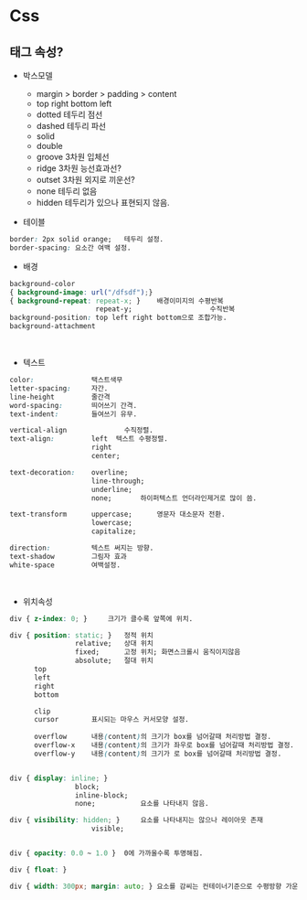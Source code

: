 # Css 

## 태그 속성?

- 박스모델
    - margin > border > padding > content
    - top right bottom left
    - dotted    테두리 점선
    - dashed    테두리 파선
    - solid
    - double
    - groove    3차원 입체선
    - ridge     3차원 능선효과선?
    - outset    3차원 외지로 끼운선?
    - none      테두리 없음
    - hidden    테두리가 있으나 표현되지 않음.


- 테이블

```css
border: 2px solid orange;   테두리 설정.
border-spacing: 요소간 여백 설정.

```

- 배경 

```css
background-color
{ background-image: url("/dfsdf");}
{ background-repeat: repeat-x; }    배경이미지의 수평반복
                     repeat-y;                   수직반복
background-position: top left right bottom으로 조합가능.
background-attachment
```

<br>

- 텍스트

```css
color:              택스트색무
letter-spacing:     자간.
line-height         줄간격
word-spacing:       띄어쓰기 간격.
text-indent:        들여쓰기 유무.

vertical-align              수직정렬.
text-align:         left  텍스트 수평정렬.
                    right 
                    center;

text-decoration:    overline;
                    line-through;
                    underline;
                    none;       하이퍼텍스트 언더라인제거로 많이 씀.

text-transform      uppercase;      영문자 대소문자 전환.
                    lowercase;
                    capitalize;

direction:          텍스트 써지는 방향.
text-shadow         그림자 효과
white-space         여백설정.

```

<br>

- 위치속성

```css
div { z-index: 0; }     크기가 클수록 앞쪽에 위치.

div { position: static; }   정적 위치
                relative;   상대 위치
                fixed;      고정 위치; 화면스크롤시 움직이지않음
                absolute;   절대 위치
      top
      left
      right
      bottom

      clip          
      cursor        표시되는 마우스 커서모양 설정.
      
      overflow      내용(content)의 크기가 box를 넘어갈때 처리방법 결정.
      overflow-x    내용(content)의 크기가 좌우로 box를 넘어갈때 처리방법 결정.
      overflow-y    내용(content)의 크기가 로 box를 넘어갈때 처리방법 결정.


div { display: inline; }
                block;
                inline-block;
                none;           요소를 나타내지 않음.

div { visibility: hidden; }     요소를 나타내지는 않으나 레이아웃 존재
                    visible;


div { opacity: 0.0 ~ 1.0 }  0에 가까울수록 투명해짐.

div { float: }

div { width: 300px; margin: auto; } 요소를 감씨는 컨테이너기준으로 수평방향 가운데정렬. 따라서 width와 함께 사용
```